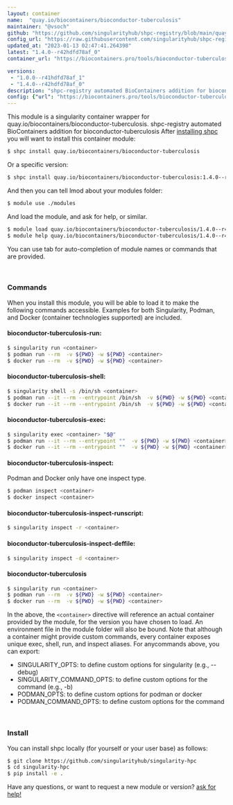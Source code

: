 ```yaml
---
layout: container
name:  "quay.io/biocontainers/bioconductor-tuberculosis"
maintainer: "@vsoch"
github: "https://github.com/singularityhub/shpc-registry/blob/main/quay.io/biocontainers/bioconductor-tuberculosis/container.yaml"
config_url: "https://raw.githubusercontent.com/singularityhub/shpc-registry/main/quay.io/biocontainers/bioconductor-tuberculosis/container.yaml"
updated_at: "2023-01-13 02:47:41.264398"
latest: "1.4.0--r42hdfd78af_0"
container_url: "https://biocontainers.pro/tools/bioconductor-tuberculosis"

versions:
 - "1.0.0--r41hdfd78af_1"
 - "1.4.0--r42hdfd78af_0"
description: "shpc-registry automated BioContainers addition for bioconductor-tuberculosis"
config: {"url": "https://biocontainers.pro/tools/bioconductor-tuberculosis", "maintainer": "@vsoch", "description": "shpc-registry automated BioContainers addition for bioconductor-tuberculosis", "latest": {"1.4.0--r42hdfd78af_0": "sha256:18d74e37fae6288b98be907769121bb031e1c914e7404e720c7dff83344f318f"}, "tags": {"1.0.0--r41hdfd78af_1": "sha256:c9685b78ece366d205a1ad6122ecf4f1343b9b53cae07ea1240dae5db7727a4a", "1.4.0--r42hdfd78af_0": "sha256:18d74e37fae6288b98be907769121bb031e1c914e7404e720c7dff83344f318f"}, "docker": "quay.io/biocontainers/bioconductor-tuberculosis"}
---
```


This module is a singularity container wrapper for quay.io/biocontainers/bioconductor-tuberculosis.
shpc-registry automated BioContainers addition for bioconductor-tuberculosis
After [installing shpc](#install) you will want to install this container module:


```bash
$ shpc install quay.io/biocontainers/bioconductor-tuberculosis
```

Or a specific version:

```bash
$ shpc install quay.io/biocontainers/bioconductor-tuberculosis:1.4.0--r42hdfd78af_0
```

And then you can tell lmod about your modules folder:

```bash
$ module use ./modules
```

And load the module, and ask for help, or similar.

```bash
$ module load quay.io/biocontainers/bioconductor-tuberculosis/1.4.0--r42hdfd78af_0
$ module help quay.io/biocontainers/bioconductor-tuberculosis/1.4.0--r42hdfd78af_0
```

You can use tab for auto-completion of module names or commands that are provided.

<br>

### Commands

When you install this module, you will be able to load it to make the following commands accessible.
Examples for both Singularity, Podman, and Docker (container technologies supported) are included.

#### bioconductor-tuberculosis-run:

```bash
$ singularity run <container>
$ podman run --rm  -v ${PWD} -w ${PWD} <container>
$ docker run --rm  -v ${PWD} -w ${PWD} <container>
```

#### bioconductor-tuberculosis-shell:

```bash
$ singularity shell -s /bin/sh <container>
$ podman run --it --rm --entrypoint /bin/sh  -v ${PWD} -w ${PWD} <container>
$ docker run --it --rm --entrypoint /bin/sh  -v ${PWD} -w ${PWD} <container>
```

#### bioconductor-tuberculosis-exec:

```bash
$ singularity exec <container> "$@"
$ podman run --it --rm --entrypoint ""  -v ${PWD} -w ${PWD} <container> "$@"
$ docker run --it --rm --entrypoint ""  -v ${PWD} -w ${PWD} <container> "$@"
```

#### bioconductor-tuberculosis-inspect:

Podman and Docker only have one inspect type.

```bash
$ podman inspect <container>
$ docker inspect <container>
```

#### bioconductor-tuberculosis-inspect-runscript:

```bash
$ singularity inspect -r <container>
```

#### bioconductor-tuberculosis-inspect-deffile:

```bash
$ singularity inspect -d <container>
```



#### bioconductor-tuberculosis

```bash
$ singularity run <container>
$ podman run --rm  -v ${PWD} -w ${PWD} <container>
$ docker run --rm  -v ${PWD} -w ${PWD} <container>
```


In the above, the `<container>` directive will reference an actual container provided
by the module, for the version you have chosen to load. An environment file in the
module folder will also be bound. Note that although a container
might provide custom commands, every container exposes unique exec, shell, run, and
inspect aliases. For anycommands above, you can export:

 - SINGULARITY_OPTS: to define custom options for singularity (e.g., --debug)
 - SINGULARITY_COMMAND_OPTS: to define custom options for the command (e.g., -b)
 - PODMAN_OPTS: to define custom options for podman or docker
 - PODMAN_COMMAND_OPTS: to define custom options for the command

<br>

### Install

You can install shpc locally (for yourself or your user base) as follows:

```bash
$ git clone https://github.com/singularityhub/singularity-hpc
$ cd singularity-hpc
$ pip install -e .
```

Have any questions, or want to request a new module or version? [ask for help!](https://github.com/singularityhub/singularity-hpc/issues)